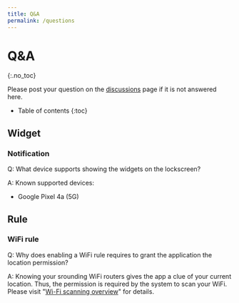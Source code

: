 ```yaml
---
title: Q&A
permalink: /questions
---
```


# Q&A
{:.no_toc}

Please post your question on the [discussions](https://github.com/dsoutw/dWidgets-Android/discussions) page if it is not answered here.

* Table of contents
{:toc}

## Widget

### Notification

Q: What device supports showing the widgets on the lockscreen?

A: Known supported devices:
* Google Pixel 4a (5G)

## Rule

### WiFi rule

Q: Why does enabling a WiFi rule requires to grant the application the location permission?

A: Knowing your srounding WiFi routers gives the app a clue of your current location. Thus, the permission is required by the system to scan your WiFi. Please visit "[Wi-Fi scanning overview](https://developer.android.com/develop/connectivity/wifi/wifi-scan#wifi-scan-permissions)" for details.